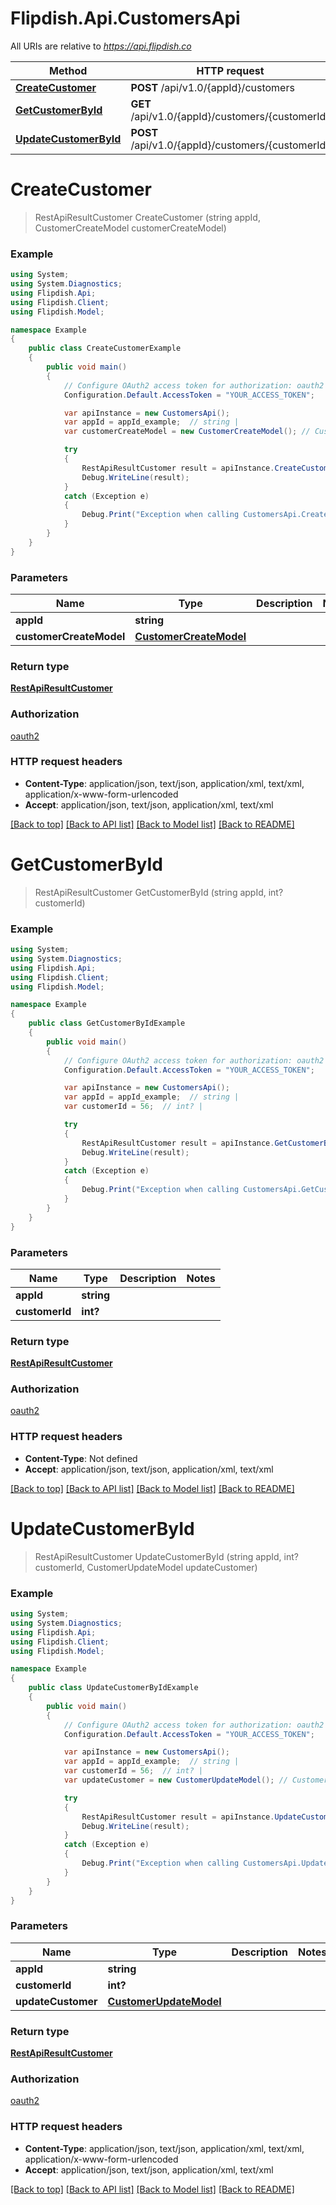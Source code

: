 # Flipdish.Api.CustomersApi

All URIs are relative to *https://api.flipdish.co*

Method | HTTP request | Description
------------- | ------------- | -------------
[**CreateCustomer**](CustomersApi.md#createcustomer) | **POST** /api/v1.0/{appId}/customers | 
[**GetCustomerById**](CustomersApi.md#getcustomerbyid) | **GET** /api/v1.0/{appId}/customers/{customerId} | 
[**UpdateCustomerById**](CustomersApi.md#updatecustomerbyid) | **POST** /api/v1.0/{appId}/customers/{customerId} | 


<a name="createcustomer"></a>
# **CreateCustomer**
> RestApiResultCustomer CreateCustomer (string appId, CustomerCreateModel customerCreateModel)



### Example
```csharp
using System;
using System.Diagnostics;
using Flipdish.Api;
using Flipdish.Client;
using Flipdish.Model;

namespace Example
{
    public class CreateCustomerExample
    {
        public void main()
        {
            // Configure OAuth2 access token for authorization: oauth2
            Configuration.Default.AccessToken = "YOUR_ACCESS_TOKEN";

            var apiInstance = new CustomersApi();
            var appId = appId_example;  // string | 
            var customerCreateModel = new CustomerCreateModel(); // CustomerCreateModel | 

            try
            {
                RestApiResultCustomer result = apiInstance.CreateCustomer(appId, customerCreateModel);
                Debug.WriteLine(result);
            }
            catch (Exception e)
            {
                Debug.Print("Exception when calling CustomersApi.CreateCustomer: " + e.Message );
            }
        }
    }
}
```

### Parameters

Name | Type | Description  | Notes
------------- | ------------- | ------------- | -------------
 **appId** | **string**|  | 
 **customerCreateModel** | [**CustomerCreateModel**](CustomerCreateModel.md)|  | 

### Return type

[**RestApiResultCustomer**](RestApiResultCustomer.md)

### Authorization

[oauth2](../README.md#oauth2)

### HTTP request headers

 - **Content-Type**: application/json, text/json, application/xml, text/xml, application/x-www-form-urlencoded
 - **Accept**: application/json, text/json, application/xml, text/xml

[[Back to top]](#) [[Back to API list]](../README.md#documentation-for-api-endpoints) [[Back to Model list]](../README.md#documentation-for-models) [[Back to README]](../README.md)

<a name="getcustomerbyid"></a>
# **GetCustomerById**
> RestApiResultCustomer GetCustomerById (string appId, int? customerId)



### Example
```csharp
using System;
using System.Diagnostics;
using Flipdish.Api;
using Flipdish.Client;
using Flipdish.Model;

namespace Example
{
    public class GetCustomerByIdExample
    {
        public void main()
        {
            // Configure OAuth2 access token for authorization: oauth2
            Configuration.Default.AccessToken = "YOUR_ACCESS_TOKEN";

            var apiInstance = new CustomersApi();
            var appId = appId_example;  // string | 
            var customerId = 56;  // int? | 

            try
            {
                RestApiResultCustomer result = apiInstance.GetCustomerById(appId, customerId);
                Debug.WriteLine(result);
            }
            catch (Exception e)
            {
                Debug.Print("Exception when calling CustomersApi.GetCustomerById: " + e.Message );
            }
        }
    }
}
```

### Parameters

Name | Type | Description  | Notes
------------- | ------------- | ------------- | -------------
 **appId** | **string**|  | 
 **customerId** | **int?**|  | 

### Return type

[**RestApiResultCustomer**](RestApiResultCustomer.md)

### Authorization

[oauth2](../README.md#oauth2)

### HTTP request headers

 - **Content-Type**: Not defined
 - **Accept**: application/json, text/json, application/xml, text/xml

[[Back to top]](#) [[Back to API list]](../README.md#documentation-for-api-endpoints) [[Back to Model list]](../README.md#documentation-for-models) [[Back to README]](../README.md)

<a name="updatecustomerbyid"></a>
# **UpdateCustomerById**
> RestApiResultCustomer UpdateCustomerById (string appId, int? customerId, CustomerUpdateModel updateCustomer)



### Example
```csharp
using System;
using System.Diagnostics;
using Flipdish.Api;
using Flipdish.Client;
using Flipdish.Model;

namespace Example
{
    public class UpdateCustomerByIdExample
    {
        public void main()
        {
            // Configure OAuth2 access token for authorization: oauth2
            Configuration.Default.AccessToken = "YOUR_ACCESS_TOKEN";

            var apiInstance = new CustomersApi();
            var appId = appId_example;  // string | 
            var customerId = 56;  // int? | 
            var updateCustomer = new CustomerUpdateModel(); // CustomerUpdateModel | 

            try
            {
                RestApiResultCustomer result = apiInstance.UpdateCustomerById(appId, customerId, updateCustomer);
                Debug.WriteLine(result);
            }
            catch (Exception e)
            {
                Debug.Print("Exception when calling CustomersApi.UpdateCustomerById: " + e.Message );
            }
        }
    }
}
```

### Parameters

Name | Type | Description  | Notes
------------- | ------------- | ------------- | -------------
 **appId** | **string**|  | 
 **customerId** | **int?**|  | 
 **updateCustomer** | [**CustomerUpdateModel**](CustomerUpdateModel.md)|  | 

### Return type

[**RestApiResultCustomer**](RestApiResultCustomer.md)

### Authorization

[oauth2](../README.md#oauth2)

### HTTP request headers

 - **Content-Type**: application/json, text/json, application/xml, text/xml, application/x-www-form-urlencoded
 - **Accept**: application/json, text/json, application/xml, text/xml

[[Back to top]](#) [[Back to API list]](../README.md#documentation-for-api-endpoints) [[Back to Model list]](../README.md#documentation-for-models) [[Back to README]](../README.md)

